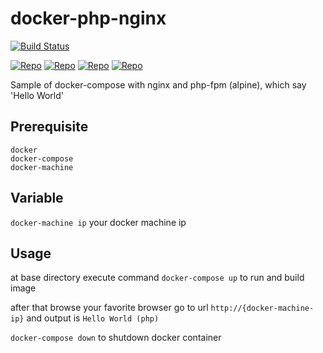 # docker-php-nginx
[![Build Status](https://travis-ci.com/mchoiruln/docker-php-nginx.svg?branch=master)](https://travis-ci.com/mchoiruln/docker-php-nginx)

[![Repo](https://img.shields.io/badge/fork-github-blue.svg?logo=github&style=flat&logoColor=white)](https://github.com/mchoiruln/docker-php-nginx) 
[![Repo](https://img.shields.io/badge/repo-github-blue.svg?logo=github&style=flat&logoColor=white)](https://github.com/my-codelab/docker-php-nginx) 
[![Repo](https://img.shields.io/badge/repo-gitlab-blue.svg?logo=gitlab&style=flat)](https://gitlab.com/mchoiruln/docker-php-nginx) 
[![Repo](https://img.shields.io/badge/repo-bitbucket-blue.svg?logo=bitbucket&style=flat&logoColor=white)](https://bitbucket.org/mchoiruln/docker-php-nginx)

Sample of docker-compose with nginx and php-fpm (alpine), which say 'Hello World'

## Prerequisite
```
docker
docker-compose
docker-machine
```

## Variable
`docker-machine ip` your docker machine ip

## Usage
at base directory execute command
`docker-compose up` to run and build image

after that browse your favorite browser
go to url `http://{docker-machine-ip}`
and output is `Hello World (php)` 

`docker-compose down` to shutdown docker container